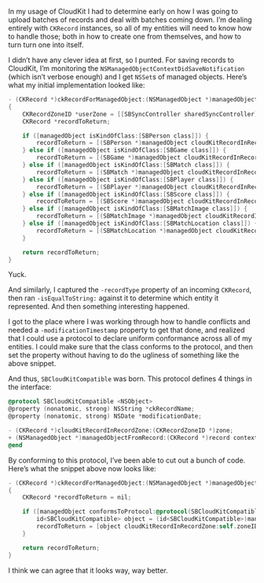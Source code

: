 In my usage of CloudKit I had to determine early on how I was going to upload batches of records and deal with batches coming down. I’m dealing entirely with `CKRecord` instances, so all of my entities will need to know how to handle those; both in how to create one from themselves, and how to turn turn one into itself.

I didn’t have any clever idea at first, so I punted. For saving records to CloudKit, I’m monitoring the `NSManagedObjectContextDidSaveNotification` (which isn’t verbose enough) and I get `NSSet`s of managed objects. Here’s what my initial implementation looked like:

```objectivec
- (CKRecord *)ckRecordForManagedObject:(NSManagedObject *)managedObject
{
    CKRecordZoneID *userZone = [[SBSyncController sharedSyncController] userRecordZone];
    CKRecord *recordToReturn;

    if ([managedObject isKindOfClass:[SBPerson class]]) {
        recordToReturn = [(SBPerson *)managedObject cloudKitRecordInRecordZone:userZone];
    } else if ([managedObject isKindOfClass:[SBGame class]]) {
        recordToReturn = [(SBGame *)managedObject cloudKitRecordInRecordZone:userZone];
    } else if ([managedObject isKindOfClass:[SBMatch class]]) {
        recordToReturn = [(SBMatch *)managedObject cloudKitRecordInRecordZone:userZone];
    } else if ([managedObject isKindOfClass:[SBPlayer class]]) {
        recordToReturn = [(SBPlayer *)managedObject cloudKitRecordInRecordZone:userZone];
    } else if ([managedObject isKindOfClass:[SBScore class]]) {
        recordToReturn = [(SBScore *)managedObject cloudKitRecordInRecordZone:userZone];
    } else if ([managedObject isKindOfClass:[SBMatchImage class]]) {
        recordToReturn = [(SBMatchImage *)managedObject cloudKitRecordInRecordZone:userZone];
    } else if ([managedObject isKindOfClass:[SBMatchLocation class]]) {
        recordToReturn = [(SBMatchLocation *)managedObject cloudKitRecordInRecordZone:userZone];
    }

    return recordToReturn;
}
```

Yuck.

And similarly, I captured the `-recordType` property of an incoming `CKRecord`, then ran `-isEqualToString:` against it to determine which entity it represented. And then something interesting happened.

I got to the place where I was working through how to handle conflicts and needed a `-modificationTimestamp` property to get that done, and realized that I could use a protocol to declare uniform conformance across all of my entities. I could make sure that the class conforms to the protocol, and then set the property without having to do the ugliness of something like the above snippet.

And thus, `SBCloudKitCompatible` was born. This protocol defines 4 things in the interface:

```objectivec
@protocol SBCloudKitCompatible <NSObject>
@property (nonatomic, strong) NSString *ckRecordName;
@property (nonatomic, strong) NSDate *modificationDate;

- (CKRecord *)cloudKitRecordInRecordZone:(CKRecordZoneID *)zone;
+ (NSManagedObject *)managedObjectFromRecord:(CKRecord *)record context:(NSManagedObjectContext *)context;
@end
```

By conforming to this protocol, I’ve been able to cut out a bunch of code. Here’s what the snippet above now looks like:

```objectivec
- (CKRecord *)ckRecordForManagedObject:(NSManagedObject *)managedObject
{
    CKRecord *recordToReturn = nil;

    if ([managedObject conformsToProtocol:@protocol(SBCloudKitCompatible)]) {
        id<SBCloudKitCompatible> object = (id<SBCloudKitCompatible>)managedObject;
        recordToReturn = [object cloudKitRecordInRecordZone:self.zoneID];
    }

    return recordToReturn;
}
```

I think we can agree that it looks way, way better.
